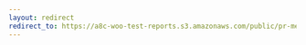 ```yaml
---
layout: redirect
redirect_to: https://a8c-woo-test-reports.s3.amazonaws.com/public/pr-merge/45743/e2e/index.html
---
```

